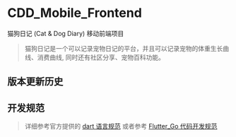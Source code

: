 # CDD_Mobile_Frontend

猫狗日记 (Cat & Dog Diary) 移动前端项目

> 猫狗日记是一个可以记录宠物日记的平台，并且可以记录宠物的体重生长曲线、消费曲线, 同时还有社区分享、宠物百科功能。

## 版本更新历史

## 开发规范

> 详细参考官方提供的 [dart 语言规范](https://dart.dev/guides/language/effective-dart)
> 或者参考 [Flutter_Go 代码开发规范](https://github.com/alibaba/flutter-go/blob/develop/Flutter_Go%20%E4%BB%A3%E7%A0%81%E5%BC%80%E5%8F%91%E8%A7%84%E8%8C%83.md)
